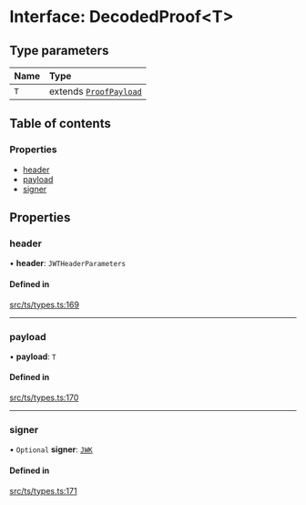 # Interface: DecodedProof<T\>

## Type parameters

| Name | Type |
| :------ | :------ |
| `T` | extends [`ProofPayload`](ProofPayload.md) |

## Table of contents

### Properties

- [header](DecodedProof.md#header)
- [payload](DecodedProof.md#payload)
- [signer](DecodedProof.md#signer)

## Properties

### header

• **header**: `JWTHeaderParameters`

#### Defined in

[src/ts/types.ts:169](https://gitlab.com/i3-market/code/wp3/t3.2/conflict-resolution/non-repudiation-library/-/blob/aecb67f/src/ts/types.ts#L169)

___

### payload

• **payload**: `T`

#### Defined in

[src/ts/types.ts:170](https://gitlab.com/i3-market/code/wp3/t3.2/conflict-resolution/non-repudiation-library/-/blob/aecb67f/src/ts/types.ts#L170)

___

### signer

• `Optional` **signer**: [`JWK`](JWK.md)

#### Defined in

[src/ts/types.ts:171](https://gitlab.com/i3-market/code/wp3/t3.2/conflict-resolution/non-repudiation-library/-/blob/aecb67f/src/ts/types.ts#L171)
